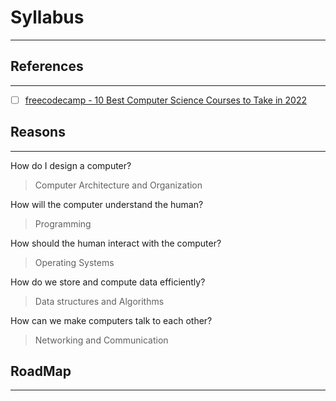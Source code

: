 # Syllabus
---

## References
---
- [ ] [freecodecamp - 10 Best Computer Science Courses to Take in 2022](https://www.freecodecamp.org/news/best-computer-science-courses/)

## Reasons
---

How do I design a computer?

> Computer Architecture and Organization

How will the computer understand the human?

> Programming

How should the human interact with the computer?

> Operating Systems

How do we store and compute data efficiently?

> Data structures and Algorithms

How can we make computers talk to each other?

> Networking and Communication

## RoadMap
---
